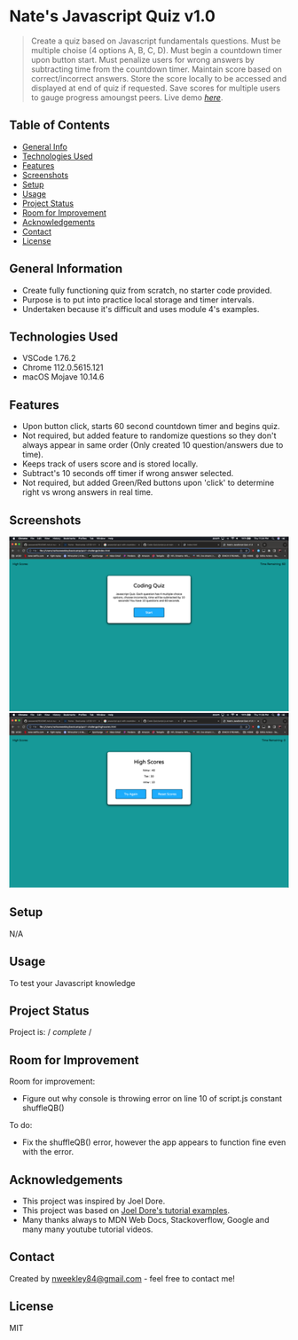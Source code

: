 # Nate's Javascript Quiz v1.0
> Create a quiz based on Javascript fundamentals questions.
> Must be multiple choise (4 options A, B, C, D).
> Must begin a countdown timer upon button start.
> Must penalize users for wrong answers by subtracting time from the countdown timer.
> Maintain score based on correct/incorrect answers.
> Store the score locally to be accessed and displayed at end of quiz if requested.
> Save scores for multiple users to gauge progress amoungst peers.
> Live demo [_here_](https://nweekley84.github.io/quiz1-challenge/).

## Table of Contents
* [General Info](#general-information)
* [Technologies Used](#technologies-used)
* [Features](#features)
* [Screenshots](#screenshots)
* [Setup](#setup)
* [Usage](#usage)
* [Project Status](#project-status)
* [Room for Improvement](#room-for-improvement)
* [Acknowledgements](#acknowledgements)
* [Contact](#contact)
* [License](#license)


## General Information
- Create fully functioning quiz from scratch, no starter code provided.
- Purpose is to put into practice local storage and timer intervals.
- Undertaken because it's difficult and uses module 4's examples.


## Technologies Used
- VSCode 1.76.2
- Chrome 112.0.5615.121 
- macOS Mojave 10.14.6 


## Features
- Upon button click, starts 60 second countdown timer and begins quiz.
- Not required, but added feature to randomize questions so they don't always appear in same order (Only created 10 question/answers due to time).
- Keeps track of users score and is stored locally.
- Subtract's 10 seconds off timer if wrong answer selected.
- Not required, but added Green/Red buttons upon 'click' to determine right vs wrong answers in real time.

## Screenshots
![Example screenshot 1](./assets/images/ss00.png)
![Example screenshot 2](./assets/images/ss01.png)


## Setup
N/A


## Usage
To test your Javascript knowledge


## Project Status
Project is: / _complete_ /


## Room for Improvement
Room for improvement:
- Figure out why console is throwing error on line 10 of script.js constant shuffleQB()

To do:
- Fix the shuffleQB() error, however the app appears to function fine even with the error.


## Acknowledgements
- This project was inspired by Joel Dore.
- This project was based on [Joel Dore's tutorial examples](https://github.com/JoelDore).
- Many thanks always to MDN Web Docs, Stackoverflow, Google and many many youtube tutorial videos.


## Contact
Created by [nweekley84@gmail.com](mailto:nweekley84@gmail.com) - feel free to contact me!


## License
MIT